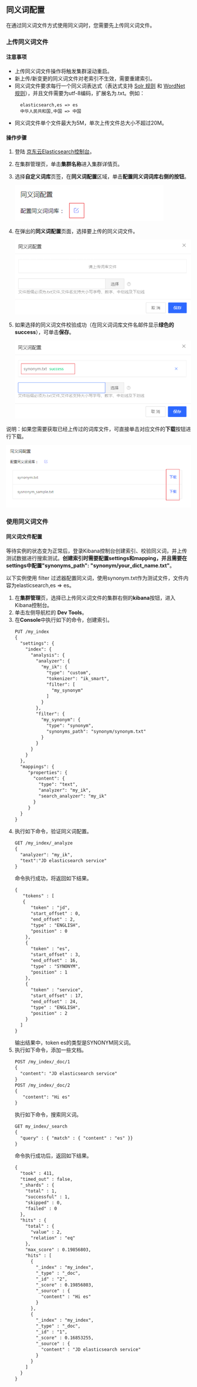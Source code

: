 ## 同义词配置

在通过同义词文件方式使用同义词时，您需要先上传同义词文件。

### 上传同义词文件
#### 注意事项
* 上传同义词文件操作将触发集群滚动重启。
* 新上传/新变更的同义词文件对老索引不生效，需要重建索引。
* 同义词文件要求每行一个同义词表达式（表达式支持 [Solr 规则](https://www.elastic.co/guide/en/elasticsearch/reference/current/analysis-synonym-tokenfilter.html#_solr_synonyms) 和 [WordNet 规则](https://www.elastic.co/guide/en/elasticsearch/reference/current/analysis-synonym-tokenfilter.html#_wordnet_synonyms)），并且文件需要为utf-8编码，扩展名为.txt。例如：
  ```
    elasticsearch,es => es
    中华人民共和国,中国 => 中国
  ```
* 同义词文件单个文件最大为5M，单次上传文件总大小不超过20M。
#### 操作步骤
1. 登陆 [京东云Elasticsearch控制台](https://es-console.jdcloud.com/clusters)。
2. 在集群管理页，单击**集群名称**进入集群详情页。 
3. 选择**自定义词库**页签，在**同义词配置**区域，单击**配置同义词词库右侧的按钮**。

   ![](../../../../image/Internet-Middleware/JCS%20for%20Elasticsearch/Synonym_cfg.png)

4. 在弹出的**同义词配置**页面，选择要上传的同义词文件。

   ![](../../../../image/Internet-Middleware/JCS%20for%20Elasticsearch/synonym_upload.png)

5. 如果选择的同义词文件校验成功（在同义词词库文件名邮件显示**绿色的success**），可单击**保存**。

   ![](../../../../image/Internet-Middleware/JCS%20for%20Elasticsearch/synonym_upload_success.png)

说明：如果您需要获取已经上传过的词库文件，可直接单击对应文件的**下载**按钮进行下载。

   ![](../../../../image/Internet-Middleware/JCS%20for%20Elasticsearch/synonym_download.png)
   

### 使用同义词文件
#### 同义词文件配置
等待实例的状态变为正常后，登录Kibana控制台创建索引、校验同义词，并上传测试数据进行搜索测试。**创建索引时需要配置settings和mapping，并且需要在settings中配置"synonyms_path": "synonym/your_dict_name.txt"**。

以下实例使用 filter 过滤器配置同义词，使用synonym.txt作为测试文件，文件内容为elasticsearch,es => es。
1. 在**集群管理**页，选择已上传同义词文件的集群右侧的**kibana**按钮，进入Kibana控制台。
2. 单击左侧导航栏的 **Dev Tools**。
3. 在**Console**中执行如下的命令，创建索引。
   ```
   PUT /my_index
   {
     "settings": {
       "index": {
         "analysis": {
           "analyzer": {
             "my_ik": {
               "type": "custom",
               "tokenizer": "ik_smart",
               "filter": [
                 "my_synonym"
               ]
             }
           },
           "filter": {
             "my_synonym": {
               "type": "synonym",
               "synonyms_path": "synonym/synonym.txt"
             }
           }
         }
       }
     },
     "mappings": {
        "properties": {
          "content": {
            "type": "text",
            "analyzer": "my_ik",
            "search_analyzer": "my_ik"
          }
        }
     }
   }
   ```
4. 执行如下命令，验证同义词配置。
   ```
   GET /my_index/_analyze
   {
     "analyzer": "my_ik",
     "text":"JD elasticsearch service"
   }
   ```
   命令执行成功，将返回如下结果。
   ```
   {
      "tokens" : [
      {
         "token" : "jd",
         "start_offset" : 0,
         "end_offset" : 2,
         "type" : "ENGLISH",
         "position" : 0
       },
       {
         "token" : "es",
         "start_offset" : 3,
         "end_offset" : 16,
         "type" : "SYNONYM",
         "position" : 1
       },
       {
         "token" : "service",
         "start_offset" : 17,
         "end_offset" : 24,
         "type" : "ENGLISH",
         "position" : 2
       }
     ]
   }
   ```
   输出结果中，token es的类型是SYNONYM同义词。
5. 执行如下命令，添加一些文档。
   ```
   POST /my_index/_doc/1
   {
     "content": "JD elasticsearch service"
   }
   POST /my_index/_doc/2
   {
      "content": "Hi es"
   }
   ```
   执行如下命令，搜索同义词。
   ```
   GET my_index/_search
   {
     "query" : { "match" : { "content" : "es" }}
   }
   ```
   命令执行成功后，返回如下结果。
   ```
   {
     "took" : 411,
     "timed_out" : false,
     "_shards" : {
       "total" : 1,
       "successful" : 1,
       "skipped" : 0,
       "failed" : 0
     },
     "hits" : {
       "total" : {
         "value" : 2,
         "relation" : "eq"
       },
       "max_score" : 0.19856803,
       "hits" : [
         {
           "_index" : "my_index",
           "_type" : "_doc",
           "_id" : "2",
           "_score" : 0.19856803,
           "_source" : {
             "content" : "Hi es"
           }
         },
         {
           "_index" : "my_index",
           "_type" : "_doc",
           "_id" : "1",
           "_score" : 0.16853255,
           "_source" : {
             "content" : "JD elasticsearch service"
           }
         }
       ]
     }
   }
   ```
